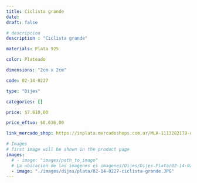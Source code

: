 ```yaml
---
title: Ciclista grande
date: 
draft: false

# descripcion
description : "Ciclista grande"

materials: Plata 925

color: Plateado

dimensions: "2cm x 2cm"

code: 02-14-0227

type: "Dijes"

categories: []

price: $7.810,00

price_eftvo: $6.636,00

link_mercado_shop: https://inplata.mercadoshops.com.ar/MLA-1113282179-dije-plata-ciclista-grande-_JM

# Images
# first image will be shown in the product page
images:
  # - image: "images/path_to_image"
  # La ubicacion de las imagenes es imagenes/Dijes/Dijes.Plata/02-14-0227-ciclista-grande
  - image: "./images/dijes/plata/02-14-0227-ciclista-grande.JPG"
---
```

